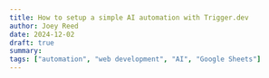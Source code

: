 ```yaml
---
title: How to setup a simple AI automation with Trigger.dev
author: Joey Reed
date: 2024-12-02
draft: true
summary:   
tags: ["automation", "web development", "AI", "Google Sheets"]
---
```





